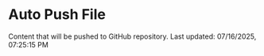 # Auto Push File

Content that will be pushed to GitHub repository.
Last updated: 07/16/2025, 07:25:15 PM